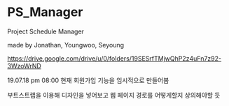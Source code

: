 # PS_Manager
Project Schedule Manager

made by Jonathan, Youngwoo, Seyoung

https://drive.google.com/drive/u/0/folders/19SESrfTMjwQhP2z4uFn7z92-3WzoWrND

19.07.18 pm 08:00
현재 회원가입 기능을 임시적으로 만들어봄

부트스트랩을 이용해 디자인을 넣어보고 웹 페이지 경로를 어떻게할지 상의해야할 듯
